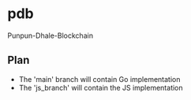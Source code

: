 # pdb
Punpun-Dhale-Blockchain

## Plan
- The 'main' branch will contain Go implementation
- The 'js_branch' will contain the JS implementation